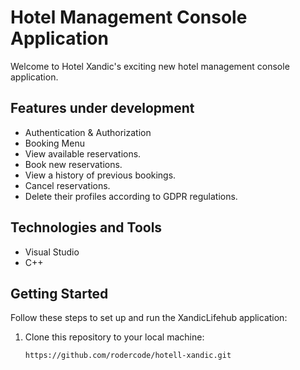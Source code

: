 # Hotel Management Console Application

Welcome to Hotel Xandic's exciting new hotel management console application.

## Features under development
- Authentication & Authorization
- Booking Menu
- View available reservations.
- Book new reservations.
- View a history of previous bookings.
- Cancel reservations.
- Delete their profiles according to GDPR regulations.


## Technologies and Tools
- Visual Studio
- C++

## Getting Started

Follow these steps to set up and run the XandicLifehub application:

1. Clone this repository to your local machine:

   ```bash
   https://github.com/rodercode/hotell-xandic.git
